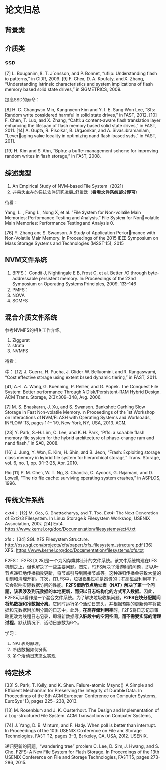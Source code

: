 # 论文归总

## 背景类

## 介质类

### SSD

[7] L. Bouganim, B. T. J´onsson, and P. Bonnet, “uflip: Understanding flash
io patterns,” in CIDR, 2009.
[9] F. Chen, D. A. Koufaty, and X. Zhang, “Understanding intrinsic characteristics and system implications of flash memory based solid state
drives,” in SIGMETRICS, 2009.

提高SSD的寿命：

[8] H. C. Changwoo Min, Kangnyeon Kim and Y. I. E. Sang-Won Lee,
“Sfs: Random write considered harmful in solid state drives,” in FAST,
2012.
[10] F. Chen, T. Luo, and X. Zhang, “Caftl: a content-aware flash translation
layer enhancing the lifespan of flash memory based solid state drives,”
in FAST, 2011.
[14] A. Gupta, R. Pisolkar, B. Urgaonkar, and A. Sivasubramaniam, “Leveraging value locality in optimizing nand flash-based ssds,” in FAST, 2011.

[19] H. Kim and S. Ahn, “Bplru: a buffer management scheme for improving
random writes in flash storage,” in FAST, 2008.

## 综述类型

1. An Empirical Study of NVM-based File System（2021）
2. 非易失主存的系统软件研究进展_舒继武（**看看文件系统部分即可**）

待看：

Yang, L. , Fang L , Nong X, et al. ”File System for Non-volatile Main
Memories: Performance Testing and Analysis.” File System for Nonvolatile Main Memories: Performance Testing and Analysis 0.

[76] Y. Zhang and S. Swanson. A Study of Application Performance with Non-Volatile Main Memory. In Proceedings of
the 2015 IEEE Symposium on Mass Storage Systems and
Technologies (MSST’15), 2015.

## NVM文件系统

1. BPFS： Condit J, Nightingale E B, Frost C, et al. Better I/O through byte-addressable persistent memory. In: Proceedings of the 22nd Symposium on Operating Systems Principles, 2009. 133–146
2. PMFS：
3. NOVA
4. SCMFS

## 混合介质文件系统

参考NVMFS的相关工作介绍。

1. Ziggurat
2. strata
3. NVMFS

待看：

牛：
[12] J. Guerra, H. Pucha, J. Glider, W. Belluomini, and R. Rangaswami, “Cost
effective storage using extent based dynamic tiering,” in FAST, 2011.

[41] A.-I. A. Wang, G. Kuenning, P. Reiher, and G. Popek.
The Conquest File System: Better performance Through A
Disk/Persistent-RAM Hybrid Design. ACM Trans. Storage, 2(3):309–348, Aug. 2006.

[7] M. S. Bhaskaran, J. Xu, and S. Swanson. Bankshot: Caching
Slow Storage in Fast Non-volatile Memory. In Proceedings
of the 1st Workshop on Interactions of NVM/FLASH with
Operating Systems and Workloads, INFLOW ’13, pages 1:1–
1:9, New York, NY, USA, 2013. ACM.

[23] Y. Park, S.-H. Lim, C. Lee, and K. H. Park, “Pffs: a scalable flash
memory file system for the hybrid architecture of phase-change ram
and nand flash,” in SAC, 2008.

[16] J. Jung, Y. Won, E. Kim, H. Shin, and B. Jeon, “Frash: Exploiting
storage class memory in hybrid file system for hierarchical storage,”
Trans. Storage, vol. 6, no. 1, pp. 3:1–3:25, Apr. 2010.

Rio
[11] P. M. Chen, W. T. Ng, S. Chandra, C. Aycock, G. Rajamani, and
D. Lowell, “The rio file cache: surviving operating system crashes,”
in ASPLOS, 1996.

## 传统文件系统

ext4：
[12] M. Cao, S. Bhattacharya, and T. Tso. Ext4: The Next Generation of
Ext2/3 Filesystem. In Linux Storage & Filesystem Workshop, USENIX
Association, 2007.
[24] Ext4. https://www.kernel.org/doc/Documentation/filesystems/ext4.txt

xfs：
[34] SGI. XFS Filesystem Structure. http://oss.sgi.com/projects/xfs/papers/xfs_filesystem_structure.pdf
[36] XFS. https://www.kernel.org/doc/Documentation/filesystems/xfs.txt

F2FS： F2FS [3,25]是一个为闪存媒体设计的文件系统。该文件系统构建在LFS机制之上，但也解决了一些主要问题。首先，F2FS解决了漫游树的问题，即从叶节点递归地传播指数更新，将节点引导到间接节点等。这种递归传播会导致大量的复制和清理开销。其次，在LFS中，垃圾收集过程是昂贵的；在高磁盘利用率下，它会影响实际数据访问的性能。**F2FS借助节点地址表（NAT）解决了第一个问题，该表涉及到元数据的本地更新，而只以日志结构化的方式写入数据**。因此，F2FS可以看作是一个混合文件系统。为了解决垃圾收集问题，**F2FS在块分配期间将热数据和冷数据分离**。它同时运行多个活动日志头，并根据预期的更新频率将数据和元数据附加到分离的日志中。此外，**在高存储利用率时**，F2FS将日志记录策略更改为线程日志记录，即将新数据写**入脏段中的空闲空间，而不需要实际的清理过程**。默认情况下，活动日志数为6个。

学习：

1. NAT表的原理。
2. 冷热数据如何分离
3. 多个活动日志怎么实现

## 特定技术

[33] S. Park, T. Kelly, and K. Shen. Failure-atomic Msync(): A
Simple and Efficient Mechanism for Preserving the Integrity
of Durable Data. In Proceedings of the 8th ACM European
Conference on Computer Systems, EuroSys ’13, pages 225–
238, 2013.

[13] M. Rosenblum and J. K. Ousterhout. The Design and Implementation of
a Log-structured File System. ACM Transactions on Computer Systems,


[74] J. Yang, D. B. Minturn, and F. Hady. When poll is better than
interrupt. In Proceedings of the 10th USENIX Conference on
File and Storage Technologies, FAST ’12, pages 3–3, Berkeley,
CA, USA, 2012. USENIX.


递归更新的问题。“wandering tree” problem
C. Lee, D. Sim, J. Hwang, and S. Cho. F2FS: A New File System for
Flash Storage. In Proceedings of the 13th USENIX Conference on File
and Storage Technologies, FAST’15, pages 273-286, 2015.